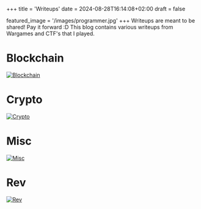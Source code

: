 +++
title = 'Writeups'
date = 2024-08-28T16:14:08+02:00
draft = false

featured_image =  '/images/programmer.jpg'
+++
Writeups are meant to be shared! Pay it forward :D
This blog contains various writeups from Wargames and CTF's that I played.

# Blockchain
[![Blockchain](/images/ethernaut.png)](blockchain)

# Crypto
[![Crypto](/images/Public_key_encryption.svg)](crypto)

# Misc
[![Misc](/images/thinking.png)](misc)

# Rev
[![Rev](/images/ida.jpg)](rev)
<!-- # Crypto


# PWN
| CTF | Challenge | Summary | Writeup |
|--|--|--|--|
| CSCG 2023 | Release The Unicorn | Shellcode that tricks unicorn to not see the `syscall` | [Writeup](pwn/ctf/2023-04-23-CSCG2023-release_the_unicorn.md)
| pwnable.tw | calc (100pts) | Tricking a calculator to write a ROP Chain | [Writeup](pwn/pwnable.tw/03_calc.md)


